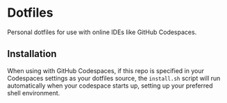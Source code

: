 # Dotfiles

Personal dotfiles for use with online IDEs like GitHub Codespaces.

## Installation

When using with GitHub Codespaces, if this repo is specified in your Codespaces settings as your dotfiles source, the `install.sh` script will run automatically when your codespace starts up, setting up your preferred shell environment.

